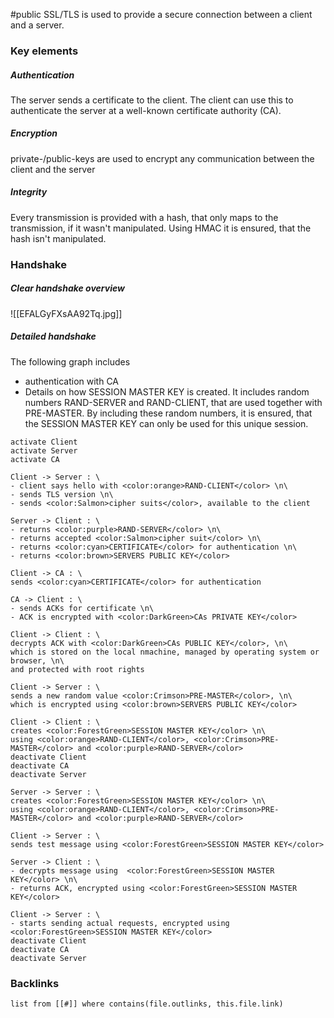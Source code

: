 #public 
SSL/TLS is used to provide a secure connection between a client and a server. 

### Key elements
##### Authentication
The server sends a certificate to the client. The client can use this to authenticate the server at a well-known certificate authority (CA). 

##### Encryption
private-/public-keys are used to encrypt any communication between the client and the server

##### Integrity
Every transmission is provided with a hash, that only maps to the transmission, if it wasn't manipulated. Using HMAC it is ensured, that the hash isn't manipulated.

### Handshake
##### Clear handshake overview
![[EFALGyFXsAA92Tq.jpg]]

##### Detailed handshake
The following graph includes 
- authentication with CA
- Details on how SESSION MASTER KEY is created. It includes random numbers RAND-SERVER and RAND-CLIENT, that are used together with PRE-MASTER. By including these random numbers, it is ensured, that the SESSION MASTER KEY can only be used for this unique session. 

```plantuml
activate Client
activate Server
activate CA

Client -> Server : \
- client says hello with <color:orange>RAND-CLIENT</color> \n\
- sends TLS version \n\
- sends <color:Salmon>cipher suits</color>, available to the client

Server -> Client : \
- returns <color:purple>RAND-SERVER</color> \n\
- returns accepted <color:Salmon>cipher suit</color> \n\
- returns <color:cyan>CERTIFICATE</color> for authentication \n\
- returns <color:brown>SERVERS PUBLIC KEY</color>

Client -> CA : \
sends <color:cyan>CERTIFICATE</color> for authentication

CA -> Client : \
- sends ACKs for certificate \n\
- ACK is encrypted with <color:DarkGreen>CAs PRIVATE KEY</color>

Client -> Client : \
decrypts ACK with <color:DarkGreen>CAs PUBLIC KEY</color>, \n\
which is stored on the local nmachine, managed by operating system or browser, \n\
and protected with root rights

Client -> Server : \
sends a new random value <color:Crimson>PRE-MASTER</color>, \n\
which is encrypted using <color:brown>SERVERS PUBLIC KEY</color> 

Client -> Client : \
creates <color:ForestGreen>SESSION MASTER KEY</color> \n\
using <color:orange>RAND-CLIENT</color>, <color:Crimson>PRE-MASTER</color> and <color:purple>RAND-SERVER</color>
deactivate Client
deactivate CA
deactivate Server

Server -> Server : \
creates <color:ForestGreen>SESSION MASTER KEY</color> \n\
using <color:orange>RAND-CLIENT</color>, <color:Crimson>PRE-MASTER</color> and <color:purple>RAND-SERVER</color>

Client -> Server : \
sends test message using <color:ForestGreen>SESSION MASTER KEY</color>

Server -> Client : \
- decrypts message using  <color:ForestGreen>SESSION MASTER KEY</color> \n\
- returns ACK, encrypted using <color:ForestGreen>SESSION MASTER KEY</color>

Client -> Server : \
- starts sending actual requests, encrypted using <color:ForestGreen>SESSION MASTER KEY</color>
deactivate Client
deactivate CA
deactivate Server
```
### Backlinks
```dataview 
list from [[#]] where contains(file.outlinks, this.file.link)
```

